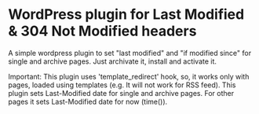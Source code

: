 # WordPress plugin for Last Modified & 304 Not Modified headers
A simple wordpress plugin to set "last modified" and "if modified since" for single and archive pages.
Just archivate it, install and activate it.

Important:
  This plugin uses 'template_redirect' hook, so, it works only with pages, loaded using templates (e.g. It will not work for RSS feed).
  This plugin sets Last-Modified date for single and archive pages.
  For other pages it sets Last-Modified date for now (time()). 
